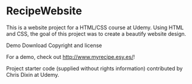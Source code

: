 # RecipeWebsite
This is a website project for a HTML/CSS course at Udemy. Using HTML and CSS, the goal of this project was to create a beautify website design.

Demo Download Copyright and license

For a demo, check out http://www.myrecipe.esy.es/!

Project starter code (supplied without rights information) contributed by Chris Dixin at Udemy.

